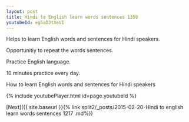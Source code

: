 ```yaml
---
layout: post
title: Hindi to English learn words sentences 1359 
youtubeId: eg5aDJtXeVI
---
```

 
 
Helps to learn English words and sentences for Hindi speakers.

Opportunitiy to repeat the words sentences. 

Practice English language. 
 
10 minutes practice every day. 
 
How to learn English words and sentences for Hindi speakers 
 
{% include youtubePlayer.html id=page.youtubeId %}
 
 
[Next]({{ site.baseurl }}{% link  split2/_posts/2015-02-20-Hindi to english learn words sentences 1217 .md%})
 
